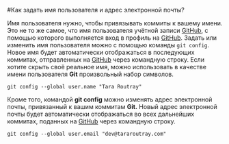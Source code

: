 #Как задать имя пользователя и адрес электронной почты?

Имя пользователя нужно, чтобы привязывать коммиты к вашему имени. Это не то же самое, что имя пользователя учётной записи [GitHub](https://github.com/), с помощью которого выполняется вход в профиль на [GitHub](https://github.com/). Задать или изменить имя пользователя можно с помощью команды `git config`. Новое имя будет автоматически отображаться в последующих коммитах, отправленных на [GitHub](https://github.com/) через командную строку. Если хотите скрыть своё реальное имя, можно использовать в качестве имени пользователя **Git** произвольный набор символов.

```git config --global user.name "Tara Routray"```

Кроме того, командой **git config** можно изменять адрес электронной почты, привязанный к вашим коммитам **Git.** Новый адрес электронной почты будет автоматически отображаться во всех дальнейших коммитах, поданных на [GitHub](https://github.com/) через командную строку.

```git config --global user.email "dev@tararoutray.com"```